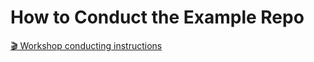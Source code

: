 # How to Conduct the Example Repo

[:clapper: Workshop conducting instructions](https://github.com/solana-developers/workshops)